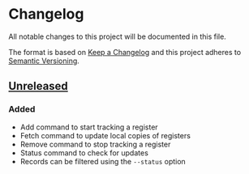 # Changelog
All notable changes to this project will be documented in this file.

The format is based on [Keep a Changelog](http://keepachangelog.com/en/1.0.0/)
and this project adheres to [Semantic Versioning](http://semver.org/spec/v2.0.0.html).

## [Unreleased]

### Added
- Add command to start tracking a register
- Fetch command to update local copies of registers
- Remove command to stop tracking a register
- Status command to check for updates
- Records can be filtered using the `--status` option

[Unreleased]: https://github.com/matmoore/register-snapshot/compare/508d7675d6dbe23f34c8247152bb350c3c980921...HEAD